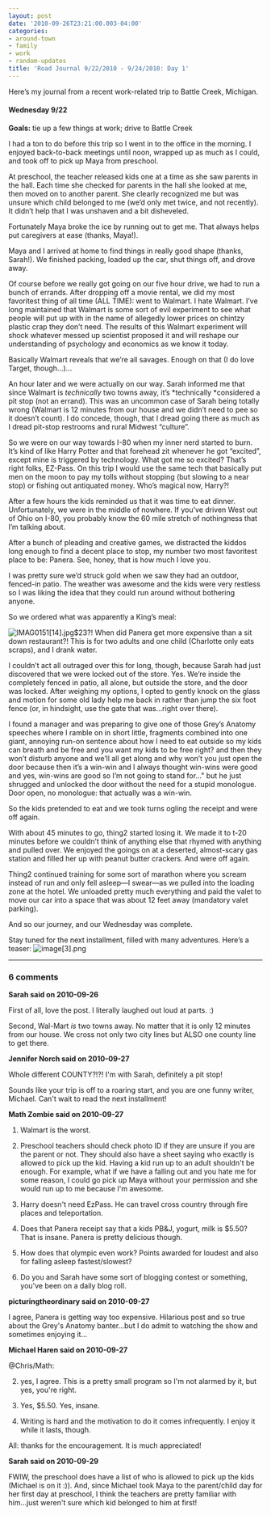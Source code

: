 ```yaml
---
layout: post
date: '2010-09-26T23:21:00.003-04:00'
categories:
- around-town
- family
- work
- random-updates
title: 'Road Journal 9/22/2010 - 9/24/2010: Day 1'
---
```


Here’s my journal from a recent work-related trip to Battle Creek, Michigan.  



#### Wednesday 9/22

**Goals:** tie up a few things at work; drive to Battle Creek

I had a ton to do before this trip so I went in to the office in the morning. I enjoyed back-to-back meetings until noon, wrapped up as much as I could, and took off to pick up Maya from preschool. 

At preschool, the teacher released kids one at a time as she saw parents in the hall. Each time she checked for parents in the hall she looked at me, then moved on to another parent. She clearly recognized me but was unsure which child belonged to me (we’d only met twice, and not recently). It didn’t help that I was unshaven and a bit disheveled.

Fortunately Maya broke the ice by running out to get me. That always helps put caregivers at ease (thanks, Maya!).

Maya and I arrived at home to find things in really good shape (thanks, Sarah!). We finished packing, loaded up the car, shut things off, and drove away. 

Of course before we really got going on our five hour drive, we had to run a bunch of errands. After dropping off a movie rental, we did my most favoritest thing of all time (ALL TIME): went to Walmart. I hate Walmart. I’ve long maintained that Walmart is some sort of evil experiment to see what people will put up with in the name of allegedly lower prices on chintzy plastic crap they don’t need. The results of this Walmart experiment will shock whatever messed up scientist proposed it and will reshape our understanding of psychology and economics as we know it today.

Basically Walmart reveals that we’re all savages. Enough on that (I do love Target, though...)...

An hour later and we were actually on our way. Sarah informed me that since Walmart is *technically* two towns away, it’s *technically *considered a pit stop (not an errand). This was an uncommon case of Sarah being totally wrong (Walmart is 12 minutes from our house and we didn’t need to pee so it doesn’t count). I do concede, though, that I dread going there as much as I dread pit-stop restrooms and rural Midwest “culture”.    

So we were on our way towards I-80 when my inner nerd started to burn. It’s kind of like Harry Potter and that forehead zit whenever he got “excited”, except mine is triggered by technology. What got me so excited? That’s right folks, EZ-Pass. On this trip I would use the same tech that basically put men on the moon to pay my tolls without stopping (but slowing to a near stop) or fishing out antiquated money. Who’s magical now, Harry?!

After a few hours the kids reminded us that it was time to eat dinner. Unfortunately, we were in the middle of nowhere. If you’ve driven West out of Ohio on I-80, you probably know the 60 mile stretch of nothingness that I’m talking about.

After a bunch of pleading and creative games, we distracted the kiddos long enough to find a decent place to stop, my number two most favoritest place to be: Panera. See, honey, that is how much I love you.

I was pretty sure we’d struck gold when we saw they had an outdoor, fenced-in patio. The weather was awesome and the kids were very restless so I was liking the idea that they could run around without bothering anyone.

So we ordered what was apparently a King’s meal:

![IMAG0151[14].jpg](/assets/2010/IMAG0151[14].jpg)$23?! When did Panera get more expensive than a sit down restaurant?! This is for two adults and one child (Charlotte only eats scraps), and I drank water. 

I couldn’t act all outraged over this for long, though, because Sarah had just discovered that we were locked out of the store. Yes. We’re inside the completely fenced in patio, all alone, but outside the store, and the door was locked. After weighing my options, I opted to gently knock on the glass and motion for some old lady help me back in rather than jump the six foot fence (or, in hindsight, use the gate that was...right over there).

I found a manager and was preparing to give one of those Grey’s Anatomy speeches where I ramble on in short little, fragments combined into one giant, annoying run-on sentence about how I need to eat outside so my kids can breath and be free and you want my kids to be free right? and then they won’t disturb anyone and we’ll all get along and why won’t you just open the door because then it’s a win-win and I always thought win-wins were good and yes, win-wins are good so I’m not going to stand for..." but he just shrugged and unlocked the door without the need for a stupid monologue. Door open, no monologue: that actually was a win-win.

So the kids pretended to eat and we took turns ogling the receipt and were off again.

With about 45 minutes to go, thing2 started losing it. We made it to t-20 minutes before we couldn’t think of anything else that rhymed with anything and pulled over. We enjoyed the goings on at a deserted, almost-scary gas station and filled her up with peanut butter crackers. And were off again.

Thing2 continued training for some sort of marathon where you scream instead of run and only fell asleep—I swear—as we pulled into the loading zone at the hotel. We unloaded pretty much everything and paid the valet to move our car into a space that was about 12 feet away (mandatory valet parking).

And so our journey, and our Wednesday was complete.

Stay tuned for the next installment, filled with many adventures. Here’s a teaser: ![image[3].png](/assets/2010/image[3].png)

---

### 6 comments

**Sarah said on 2010-09-26**

First of all, love the post.  I literally laughed out loud at parts.  :)

Second, Wal-Mart *is* two towns away.  No matter that it is only 12 minutes from our house.  We cross not only two city lines but ALSO one county line to get there.

**Jennifer Norch said on 2010-09-27**

Whole different COUNTY?!?!  I'm with Sarah, definitely a pit stop!

Sounds like your trip is off to a roaring start, and you are one funny writer, Michael.  Can't wait to read the next installment!

**Math Zombie said on 2010-09-27**

1. Walmart is the worst.

2. Preschool teachers should check photo ID if they are unsure if you are the parent or not. They should also have a sheet saying who exactly is allowed to pick up the kid. Having a kid run up to an adult shouldn't be enough. For example, what if we have a falling out and you hate me for some reason, I could go pick up Maya without your permission and she would run up to me because I'm awesome.

3. Harry doesn't need EzPass. He can travel cross country through fire places and teleportation.

4. Does that Panera receipt say that a kids PB&J, yogurt, milk is $5.50? That is insane. Panera is pretty delicious though.

5. How does that olympic even work? Points awarded for loudest and also for falling asleep fastest/slowest?

6. Do you and Sarah have some sort of blogging contest or something, you've been on a daily blog roll.

**picturingtheordinary said on 2010-09-27**

I agree, Panera is getting way too expensive. Hilarious post and so true about the Grey's Anatomy banter...but I do admit to watching the show and sometimes enjoying it...

**Michael Haren said on 2010-09-27**

@Chris/Math:

2. yes, I agree. This is a pretty small program so I'm not alarmed by it, but yes, you're right.

4. Yes, $5.50. Yes, insane.

6. Writing is hard and the motivation to do it comes infrequently. I enjoy it while it lasts, though.

All: thanks for the encouragement. It is much appreciated!

**Sarah said on 2010-09-29**

FWIW, the preschool does have a list of who is allowed to pick up the kids (Michael is on it :)).  And, since Michael took Maya to the parent/child day for her first day at preschool, I think the teachers are pretty familiar with him...just weren't sure which kid belonged to him at first!

